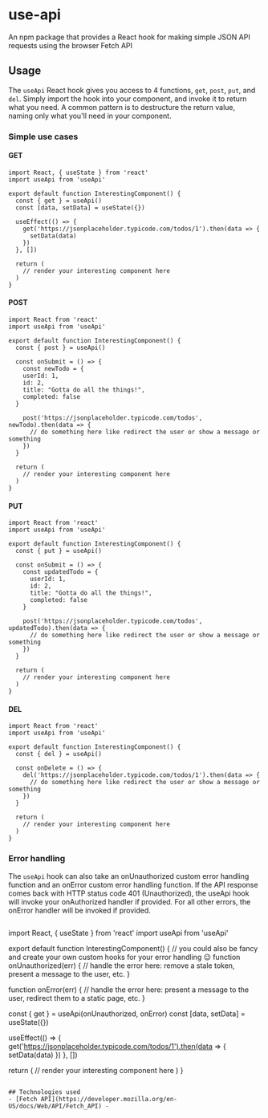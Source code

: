 # use-api
An npm package that provides a React hook for making simple JSON API requests using the browser Fetch API

## Usage
The `useApi` React hook gives you access to 4 functions, `get`, `post`, `put`, and `del`. Simply import the hook into your component, and invoke it to return what you need. A common pattern is to destructure the return value, naming only what you'll need in your component.

### Simple use cases
#### GET
```
import React, { useState } from 'react'
import useApi from 'useApi'

export default function InterestingComponent() {
  const { get } = useApi()
  const [data, setData] = useState({})

  useEffect(() => {
    get('https://jsonplaceholder.typicode.com/todos/1').then(data => {
      setData(data)
    })
  }, [])

  return (
    // render your interesting component here
  )
}
```

#### POST
```
import React from 'react'
import useApi from 'useApi'

export default function InterestingComponent() {
  const { post } = useApi()

  const onSubmit = () => {
    const newTodo = {
    userId: 1,
    id: 2,
    title: "Gotta do all the things!",
    completed: false
  }

    post('https://jsonplaceholder.typicode.com/todos', newTodo).then(data => {
      // do something here like redirect the user or show a message or something
    })
  }

  return (
    // render your interesting component here
  )
}
```

#### PUT
```
import React from 'react'
import useApi from 'useApi'

export default function InterestingComponent() {
  const { put } = useApi()
  
  const onSubmit = () => {
    const updatedTodo = {
      userId: 1,
      id: 2,
      title: "Gotta do all the things!",
      completed: false
    }
    
    post('https://jsonplaceholder.typicode.com/todos', updatedTodo).then(data => {
      // do something here like redirect the user or show a message or something
    })
  }

  return (
    // render your interesting component here
  )
}
```

#### DEL
```
import React from 'react'
import useApi from 'useApi'

export default function InterestingComponent() {
  const { del } = useApi()

  const onDelete = () => {
    del('https://jsonplaceholder.typicode.com/todos/1').then(data => {
      // do something here like redirect the user or show a message or something
    })
  }

  return (
    // render your interesting component here
  )
}
```

### Error handling
The `useApi` hook can also take an onUnauthorized custom error handling function and an onError custom error handling function. If the API response comes back with HTTP status code 401 (Unauthorized), the useApi hook will invoke your onAuthorized handler if provided. For all other errors, the onError handler will be invoked if provided.

```
```
import React, { useState } from 'react'
import useApi from 'useApi'

export default function InterestingComponent() {
  // you could also be fancy and create your own custom hooks for your error handling 😉
  function onUnauthorized(err) {
    // handle the error here: remove a stale token, present a message to the user, etc.
  }

  function onError(err) {
    // handle the error here: present a message to the user, redirect them to a static page, etc.
  }

  const { get } = useApi(onUnauthorized, onError)
  const [data, setData] = useState({})

  useEffect(() => {
    get('https://jsonplaceholder.typicode.com/todos/1').then(data => {
      setData(data)
    })
  }, [])

  return (
    // render your interesting component here
  )
}
```

## Technologies used
- [Fetch API](https://developer.mozilla.org/en-US/docs/Web/API/Fetch_API) - 
